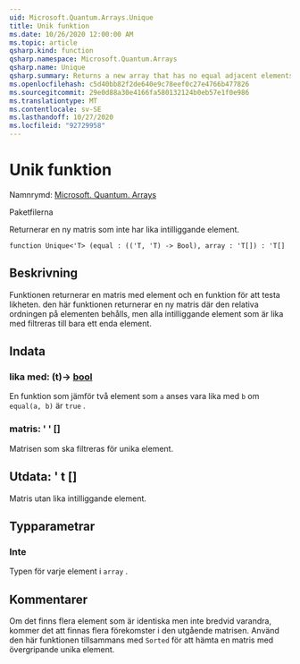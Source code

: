 ```yaml
---
uid: Microsoft.Quantum.Arrays.Unique
title: Unik funktion
ms.date: 10/26/2020 12:00:00 AM
ms.topic: article
qsharp.kind: function
qsharp.namespace: Microsoft.Quantum.Arrays
qsharp.name: Unique
qsharp.summary: Returns a new array that has no equal adjacent elements.
ms.openlocfilehash: c5d40bb82f2de640e9c78eef0c27e4766b477826
ms.sourcegitcommit: 29e0d88a30e4166fa580132124b0eb57e1f0e986
ms.translationtype: MT
ms.contentlocale: sv-SE
ms.lasthandoff: 10/27/2020
ms.locfileid: "92729958"
---
```

# <a name="unique-function"></a>Unik funktion

Namnrymd: [Microsoft. Quantum. Arrays](xref:Microsoft.Quantum.Arrays)

Paketfilerna [](https://nuget.org/packages/)


Returnerar en ny matris som inte har lika intilliggande element.

```qsharp
function Unique<'T> (equal : (('T, 'T) -> Bool), array : 'T[]) : 'T[]
```


## <a name="description"></a>Beskrivning

Funktionen returnerar en matris med element och en funktion för att testa likheten. den här funktionen returnerar en ny matris där den relativa ordningen på elementen behålls, men alla intilliggande element som är lika med filtreras till bara ett enda element.

## <a name="input"></a>Indata

### <a name="equal--tt---bool"></a>lika med: (t)-> [bool](xref:microsoft.quantum.lang-ref.bool)

En funktion som jämför två element som `a` anses vara lika med `b` om `equal(a, b)` är `true` .


### <a name="array--t"></a>matris: ' ' []

Matrisen som ska filtreras för unika element.



## <a name="output--t"></a>Utdata: ' t []

Matris utan lika intilliggande element.

## <a name="type-parameters"></a>Typparametrar

### <a name="t"></a>Inte

Typen för varje element i `array` .

## <a name="remarks"></a>Kommentarer

Om det finns flera element som är identiska men inte bredvid varandra, kommer det att finnas flera förekomster i den utgående matrisen.  Använd den här funktionen tillsammans med `Sorted` för att hämta en matris med övergripande unika element.